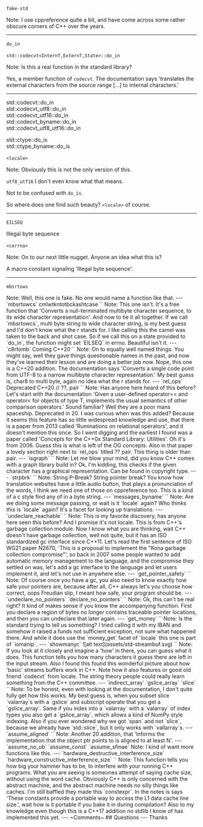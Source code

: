`fake-std`

Note:
I use cppreference quite a bit, and have come across some rather obscure corners of C++ over the years.

---

`do_in`

`std::codecvt<InternT,ExternT,State>::do_in`
<!-- .element: class="fragment" -->

Note:
Is this a real function in the standard library?

Yes, a member function of `codecvt`. The documentation says 'translates the external characters from the source range [...] to internal characters.'

---

std::codecvt::do_in  
std::codecvt_utf8::do_in  
std::codecvt_utf16::do_in  
std::codecvt_byname::do_in  
std::codecvt_utf8_utf16::do_in  
<!-- .element: class="fragment" -->

std::ctype::do_is  
std::ctype_byname::do_is
<!-- .element: class="fragment" -->

`<locale>`
<!-- .element: class="fragment" -->

Note:
Obviously this is not the only version of this.

`utf8_utf16` I don't even know what that means.

Not to be confused with `do_is`.

So where does one find such beauty? `<locale>` of course.

---

`EILSEQ`

Illegal byte sequence
<!-- .element: class="fragment" -->

`<cerrno>`
<!-- .element: class="fragment" -->

Note:
On to our next little nugget. Anyone an idea what this is?

A macro constant signaling 'Illegal byte sequence'.

---

`mbsrtows`

<?>

Note:
Well, this one is fake. No one would name a function like that.

---

`mbsrtowcs`

cmlwtkntotbckashtcase
<!-- .element: class="fragment" -->

`<cwchar>`
<!-- .element: class="fragment" -->

Note:
This one isn't. It's a free function that 'Converts a null-terminated multibyte character sequence, to its wide character representation'.

And now to tie it all together. If we call `mbsrtowcs`, multi byte string to wide character string, is my best guess and I'd don't know what the r stands for.

I like calling this the camel was taken to the back and shot case.

So if we call this on a state provided to `do_in`, the function might set `EILSEQ` in errno. Beautiful isn't it.

---

`c8rtomb`

Coming C++20
<!-- .element: class="fragment" -->

`<cuchar>`
<!-- .element: class="fragment" -->

Note:
On to equally well named things. You might say, well they gave things questionable names in the past, and now they've learned their lesson and are doing a better job now. Nope, this one is a C++20 addition. The documentation says 'Converts a single code point from UTF-8 to a narrow multibyte character representation.' My best guess is, char8 to multi byte, again no idea what the r stands for.

---

`rel_ops`

Deprecated C++20
<!-- .element: class="fragment" -->

// ??, pair
<!-- .element: class="fragment" -->

`<utility>`
<!-- .element: class="fragment" -->

Note:
Has anyone here heard of this before?  
Let's start with the documentation 'Given a user-defined operator== and operator< for objects of type T, implements the usual semantics of other comparison operators.' Sound familiar? Well they are a poor mans spaceship.  
Deprecated in 20.  
I was curious when was this added? Because it seems this feature has so little widespread knowledge and use, that there is a paper from 2013 called 'Ruminations on relational operators', and it doesn't mention this once. So I went digging and the earliest I found was a paper called 'Concepts for the C++0x Standard Library: Utilities'. Oh it's from 2006. Guess this is what is left of the OG concepts. Also in that paper a lovely section right next to `rel_ops` titled ?? pair. This thing is older than pair.

---

`isgraph`

`<cctype>`
<!-- .element: class="fragment" -->

Note:
Let me blow your mind, did you know C++ comes with a graph library build in? Ok, I'm kidding, this checks if the given character has a graphical representation.

Can be found in copyright type.

---

`strpbrk`

`<cstring>`
<!-- .element: class="fragment" -->

Note:

String P-Break? String pointer break? You know how translation websites have a little audio button, that plays a pronunciation of the words, I think we need one of those on cppreference too.

This is a kind of a c style find any of in a byte string.

---

`messages_byname`

`<locale>`
<!-- .element: class="fragment" -->

Note:
Are we doing some message passing, or wait is it `locale` again? Who thinks this is `locale` again?

It's a facet for looking up translations.

---

`undeclare_reachable`

`<memory>`
<!-- .element: class="fragment" -->

Note:

This is my favorite discovery, has anyone here seen this before? And I promise it's not locale.

This is from C++'s garbage collection module. Now I know what you are thinking, wait C++ doesn't have garbage collection, well not quite, but it has an ISO standardized gc interface since C++11. Let's read the first sentence of ISO WG21 paper N2670, 'This is a proposal to implement the "Kona garbage collection compromise"', so back in 2007 some people wanted to add automatic memory management to the language, and the compromise they settled on was, let's add a gc interface to the language and let users implement it, and let's not use in anywhere else.

---

`get_pointer_safety`

`<memory>`
<!-- .element: class="fragment" -->

Note:
Of course once you have a gc, you also need to know exactly how safe your pointers are, because after all, C++ always let's you choose how correct, oops Freudian slip, I meant how safe, your program should be.

---

`undeclare_no_pointers`

`declare_no_pointers`
<!-- .element: class="fragment" -->

`<memory>`
<!-- .element: class="fragment" -->

Note:

Ok, this can't be real right?

It kind of makes sense if you know the accompanying function. First you declare a region of bytes no longer contains traceable pointer locations, and then you can undeclare that later again.

---

`get_money`

`<iomanip>`
<!-- .element: class="fragment" -->

Note:
Is the standard trying to tell us something? I tried calling it with my IBAN and somehow it raised a funds not sufficient exception, not sure what happened there.

And while it does use the `money_get` facet of `locale` this one is part of `iomanip`.

---

`showmanyc`

![alt text](assets/std-streambuf.svg)
<!-- .element: class="fragment" -->

`<streambuf>`
<!-- .element: class="fragment" -->

Note:
If you look at it closely and imagine a 'how' in there, you can guess what it does. This function tells you how many characters it guess there are left in the input stream.

Also I found this found this wonderful picture about how 'basic' streams buffers work in C++. Note how it also features or good old friend `codecvt` from locale. The string theory people could really learn something from the C++ committee.

---

`indirect_array`

`gslice_array`
<!-- .element: class="fragment" -->

`slice`
<!-- .element: class="fragment" -->

`<valarray>`
<!-- .element: class="fragment" -->

Note:
To be honest, even with looking at the documentation, I don't quite fully get how this works. My best guess is, when you subset slice `valarray`s with a `gslice` and subscript operate that you get a `gslice_array`. Same if you index into a `valarray` with a `valarray` of index types you also get a `gslice_array`, which allows a kind of NumPy style indexing.

Also if you ever wondered why we got `span` and not `slice`, because we already have `std::slice`, but it only works with `vallarray`s.

---

`assume_aligned`

`<memory>`
<!-- .element: class="fragment" -->

Note:
Another 20 addition, that 'Informs the implementation that the object ptr points to is aligned to at least N'.

---

`assume_no_ub`
<!-- .element: class="fragment" -->

`assume_const`
<!-- .element: class="fragment" -->

`assume_sfinae`
<!-- .element: class="fragment" -->

Note:
I kind of want more functions like this.

---

`hardware_destructive_interference_size`

`hardware_constructive_interference_size`
<!-- .element: class="fragment" -->

`<new>`
<!-- .element: class="fragment" -->

Note:
This function tells you how big your hammer has to be, to interfere with your running C++ programs.

What you are seeing is someones attempt of saying cache size, without using the word cache. Obviously C++ is only concerned with the abstract machine, and the abstract machine needs no silly things like caches.

I'm still baffled they made this `constexpr`. In the notes is says 'These constants provide a portable way to access the L1 data cache line size.', wait how is it portable if you bake it in during compilation? Also to my knowledge even though this is a C++17 addition no stdlib I know of has implemented this yet.

---

~Comments~

## Questions

---

Thanks
